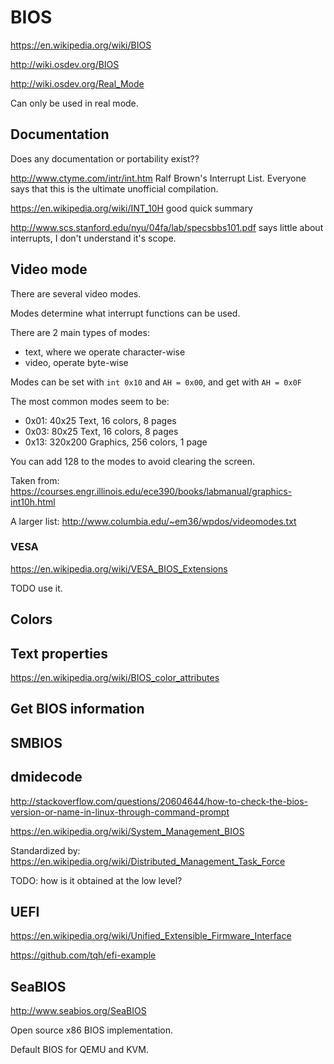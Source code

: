# BIOS

<https://en.wikipedia.org/wiki/BIOS>

<http://wiki.osdev.org/BIOS>

<http://wiki.osdev.org/Real_Mode>

Can only be used in real mode.

## Documentation

Does any documentation or portability exist??

<http://www.ctyme.com/intr/int.htm> Ralf Brown's Interrupt List. Everyone says that this is the ultimate unofficial compilation.

<https://en.wikipedia.org/wiki/INT_10H> good quick summary

<http://www.scs.stanford.edu/nyu/04fa/lab/specsbbs101.pdf> says little about interrupts, I don't understand it's scope.

## Video mode

There are several video modes.

Modes determine what interrupt functions can be used.

There are 2 main types of modes:

- text, where we operate character-wise
- video, operate byte-wise

Modes can be set with `int 0x10` and `AH = 0x00`, and get with `AH = 0x0F`

The most common modes seem to be:

- 0x01: 40x25 Text, 16 colors, 8 pages
- 0x03: 80x25 Text, 16 colors, 8 pages
- 0x13: 320x200 Graphics, 256 colors, 1 page

You can add 128 to the modes to avoid clearing the screen.

Taken from: <https://courses.engr.illinois.edu/ece390/books/labmanual/graphics-int10h.html>

A larger list: <http://www.columbia.edu/~em36/wpdos/videomodes.txt>

### VESA

<https://en.wikipedia.org/wiki/VESA_BIOS_Extensions>

TODO use it.

## Colors

## Text properties

<https://en.wikipedia.org/wiki/BIOS_color_attributes>

## Get BIOS information

## SMBIOS

## dmidecode

<http://stackoverflow.com/questions/20604644/how-to-check-the-bios-version-or-name-in-linux-through-command-prompt>

<https://en.wikipedia.org/wiki/System_Management_BIOS>

Standardized by: <https://en.wikipedia.org/wiki/Distributed_Management_Task_Force>

TODO: how is it obtained at the low level?

## UEFI

<https://en.wikipedia.org/wiki/Unified_Extensible_Firmware_Interface>

<https://github.com/tqh/efi-example>

## SeaBIOS

<http://www.seabios.org/SeaBIOS>

Open source x86 BIOS implementation.

Default BIOS for QEMU and KVM.
